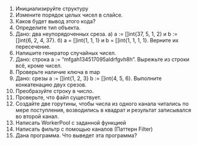 1. Инициализируйте структуру
2. Измените порядок целых чисел в слайсе.
3. Каков будет вывод этого кода?
4. Определите тип объекта.
5. Дано: два неупорядоченных среза.
   а) a := []int{37, 5, 1, 2} и b := []int{6, 2, 4, 37}.
   б) a = []int{1, 1, 1} и b = []int{1, 1, 1, 1}.
   Верните их пересечение.
6. Напишите генератор случайных чисел.
7. Дано: строка a := “mfgah134517095aldrfgvh8h”.
   Вырежьте из строки всё, кроме чисел.
8. Проверьте наличие ключа в map
9. Дано: срезы a := []int{1, 2, 3}
   b := []int{4, 5, 6}.
   Выполните конкатенацию двух срезов.
10. Преобразуйте строку в число.
11. Проверьте, что файл существует.
12. Создайте две горутины, чтобы числа из одного канала читались по мере поступления, 
    возводились в квадрат и результат записывался во второй канал.
13. Написать WorkerPool с заданной функцией
14. Написать фильтр с помощью каналов (Паттерн Filter)
15. Дана программа. Что выведет эта программа?
